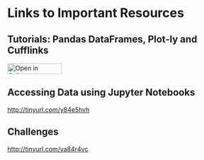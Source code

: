 # Links to Important Resources

## Tutorials: Pandas DataFrames, Plot-ly and Cufflinks

<a href="http://tinyurl.com/ya3jgsd7" target="_blank"><img src="https://raw.githubusercontent.com/callysto/curriculum-notebooks/master/open-in-callysto-button.svg?sanitize=true" width="123" height="24" alt="Open in Callysto"/></a>

## Accessing Data using Jupyter Notebooks

http://tinyurl.com/y84e5hvh

## Challenges

http://tinyurl.com/ya84r4vc 

